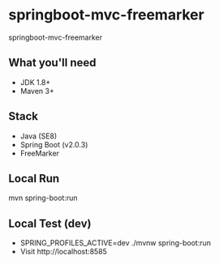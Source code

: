 # springboot-mvc-freemarker
springboot-mvc-freemarker

## What you'll need
- JDK 1.8+
- Maven 3+

## Stack
- Java (SE8)
- Spring Boot (v2.0.3)
- FreeMarker

## Local Run
mvn spring-boot:run 

## Local Test (dev)
- SPRING_PROFILES_ACTIVE=dev ./mvnw spring-boot:run
- Visit http://localhost:8585

